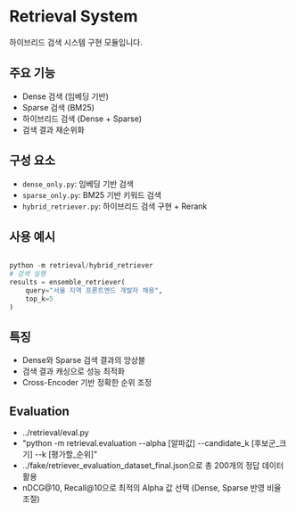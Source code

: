 # Retrieval System

하이브리드 검색 시스템 구현 모듈입니다.

## 주요 기능
- Dense 검색 (임베딩 기반)
- Sparse 검색 (BM25)
- 하이브리드 검색 (Dense + Sparse)
- 검색 결과 재순위화

## 구성 요소
- `dense_only.py`: 임베딩 기반 검색
- `sparse_only.py`: BM25 기반 키워드 검색
- `hybrid_retriever.py`: 하이브리드 검색 구현 + Rerank


## 사용 예시
```python

python -m retrieval/hybrid_retriever
# 검색 실행
results = ensemble_retriever(
    query="서울 지역 프론트엔드 개발자 채용",
    top_k=5
)
```

## 특징
- Dense와 Sparse 검색 결과의 앙상블
- 검색 결과 캐싱으로 성능 최적화
- Cross-Encoder 기반 정확한 순위 조정 


## Evaluation
- ../retrieval/eval.py
- "python -m retrieval.evaluation --alpha [알파값] --candidate_k [후보군_크기] --k [평가할_순위]"
- ../fake/retriever_evaluation_dataset_final.json으로 총 200개의 정답 데이터 활용
- nDCG@10, Recall@10으로 최적의 Alpha 값 선택 (Dense, Sparse 반영 비율 조절)